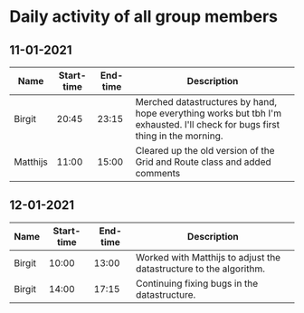# Daily activity of all group members

## 11-01-2021

| Name | Start-time | End-time | Description |
| --- | --- | --- | --- |
| Birgit | 20:45 | 23:15 | Merched datastructures by hand, hope everything works but tbh I'm exhausted. I'll check for bugs first thing in the morning. |
| Matthijs | 11:00 | 15:00 | Cleared up the old version of the Grid and Route class and added comments

## 12-01-2021

| Name | Start-time | End-time | Description |
| --- | --- | --- | --- |
| Birgit | 10:00 | 13:00 | Worked with Matthijs to adjust the datastructure to the algorithm. |
| Birgit | 14:00 | 17:15 | Continuing fixing bugs in the datastructure. |
